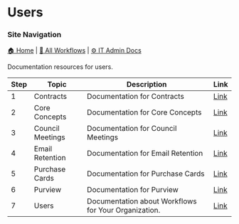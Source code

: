 # Users

### Site Navigation
[🏠 Home](../README.md) | [📂 All Workflows](../users/users.md) | [⚙ IT Admin Docs](../it-admins/README.md)








Documentation resources for users.

| **Step** | **Topic** | **Description** | **Link** |
|---|---|---|---|
| 1 | Contracts | Documentation for Contracts | [Link](contracts/) |
| 2 | Core Concepts | Documentation for Core Concepts | [Link](core-concepts/) |
| 3 | Council Meetings | Documentation for Council Meetings | [Link](council-meetings/) |
| 4 | Email Retention | Documentation for Email Retention | [Link](email-retention/) |
| 5 | Purchase Cards | Documentation for Purchase Cards | [Link](purchase-cards/) |
| 6 | Purview | Documentation for Purview | [Link](purview/) |
| 7 | Users | Documentation about Workflows for Your Organization. | [Link](users.md) |